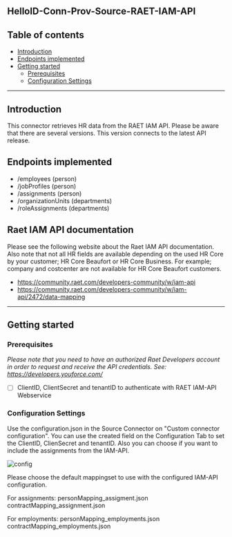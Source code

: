 ## HelloID-Conn-Prov-Source-RAET-IAM-API

## Table of contents
- [Introduction](#Introduction)
- [Endpoints implemented](#Endpoints-implemented)
- [Getting started](#Getting-started)
  + [Prerequisites](#Prerequisites)
  + [Configuration Settings](#Configuration-Settings)
  
---

## Introduction

This connector retrieves HR data from the RAET IAM API. Please be aware that there are several versions. This version connects to the latest API release.

## Endpoints implemented

- /employees  (person)
- /jobProfiles (person)
- /assignments (person)
- /organizationUnits (departments)
- /roleAssignments (departments)


## Raet IAM API documentation
Please see the following website about the Raet IAM API documentation. Also note that not all HR fields are available depending on the used HR Core by your customer; HR Core Beaufort or HR Core Business. For example; company and costcenter are not available for HR Core Beaufort customers.
- https://community.raet.com/developers-community/w/iam-api
- https://community.raet.com/developers-community/w/iam-api/2472/data-mapping

---

## Getting started

### Prerequisites
_Please note that you need to have an authorized Raet Developers account in order to request and receive the API credentials. See: https://developers.youforce.com/_
 - [ ] ClientID, ClientSecret and tenantID to authenticate with RAET IAM-API Webservice


### Configuration Settings
Use the configuration.json in the Source Connector on "Custom connector configuration". You can use the created field on the Configuration Tab to set the ClientID, ClienSecret and tenantID. Also you can choose if you want to include the assignments from the IAM-API.

![config](https://user-images.githubusercontent.com/67468224/110907438-ad492e80-830d-11eb-9507-7b7a61fe2b0d.jpg)

Please choose the default mappingset to use with the configured IAM-API configuration.

For assignments:
personMapping_assigment.json
contractMapping_assignment.json

For employments:
personMapping_employments.json
contractMapping_employments.json
